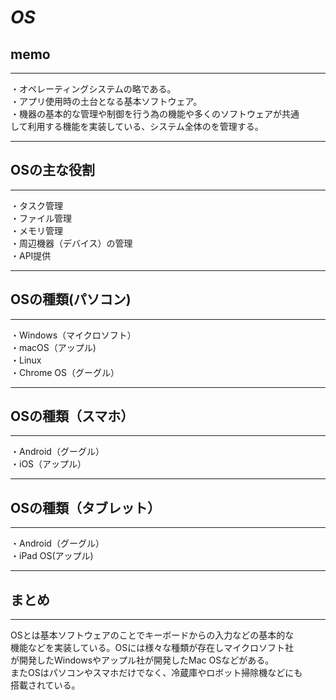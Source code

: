 #  *OS*

## **memo**
___
・オペレーティングシステムの略である。  
・アプリ使用時の土台となる基本ソフトウェア。  
・機器の基本的な管理や制御を行う為の機能や多くのソフトウェアが共通  
 して利用する機能を実装している、システム全体のを管理する。  
 ___

## **OSの主な役割**  
___
・タスク管理  
・ファイル管理  
・メモリ管理  
・周辺機器（デバイス）の管理  
・API提供  
___
## **OSの種類(パソコン)**
___
・Windows（マイクロソフト）  
・macOS（アップル)  
・Linux  
・Chrome OS（グーグル）  
___
## **OSの種類（スマホ）**
___
・Android（グーグル）  
・iOS（アップル）
___
## **OSの種類（タブレット）**
___
・Android（グーグル）  
・iPad OS(アップル)  
___
## **まとめ**
___
OSとは基本ソフトウェアのことでキーボードからの入力などの基本的な  
機能などを実装している。OSには様々な種類が存在しマイクロソフト社  
が開発したWindowsやアップル社が開発したMac OSなどがある。  
またOSはパソコンやスマホだけでなく、冷蔵庫やロボット掃除機などにも  
搭載されている。